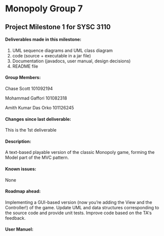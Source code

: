 # Monopoly Group 7

## Project Milestone 1 for SYSC 3110

#### Deliverables made in this milestone:

1. UML sequence diagrams and UML class diagram
2. code (source + executable in  a jar file)
3. Documentation (javadocs, user manual, design decisions)
4. README file

#### Group Members:

Chase Scott 101092194

Mohammad Gaffori 101082318

Amith Kumar Das Orko 101126245

#### Changes since last deliverable:

This is the 1st deliverable

#### Description:

A text-based playable version of the classic Monopoly game, forming the Model part of the MVC pattern.

#### Known issues:

None

#### Roadmap ahead:

Implementing a GUI-based version (now you’re adding the View and the Controller!) of the  game. Update UML  and data structures corresponding to the source code and provide unit tests. Improve code based on the TA's feedback.

#### User Manuel:

####  
